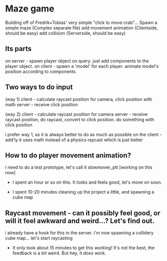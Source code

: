 # Maze game
Building off of Fredrik+Tobias' very simple "click to move crab"...
Spawn a simple maze (Complex separate file)
add movement animation (Clientside, should be easy)
add collision (Serverside, should be easy)

## Its parts
on server -
    spawn player object on query.
    just add components to the player object.
on client -
    spawn a 'model' for each player.
    animate model's position according to components.

## Two ways to do input

(way 1)
client - calculate raycast position for camera, click position with math
server - receive click position

(way 2)
client - calculate raycast position for camera
server - receive raycast position, do raycast, convert to click position. do something with click position

i prefer way 1, as it is always better to do as much as possible on the client - add'ly it uses math instead of a physics raycast which is just better

## How to do player movement animation?

I need to do a test prototype, let's call it slowmover_ptt
[working on this now]

* I spent an hour or so on this. It looks and feels good, let's move on soon.

* I spent 10-20 minutes cleaning up the project a little, and spawning a cube map

## Raycast movement - can it possibly feel good, or will it feel awkward and weird...? Let's find out.

i already have a hook for this in the server.
i'm now spawning a collidery cube map... let's start raycasting

* It only took about 15 minutes to get this working! It's not the best, the feedback is a bit weird. But hey, it *does* work.